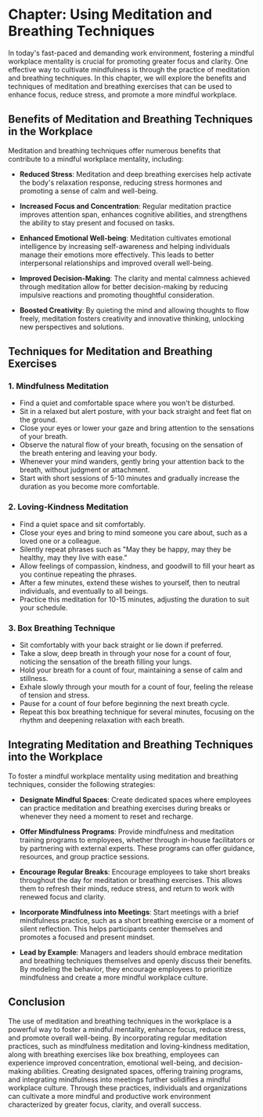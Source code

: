Chapter: Using Meditation and Breathing Techniques
==================================================

In today's fast-paced and demanding work environment, fostering a mindful workplace mentality is crucial for promoting greater focus and clarity. One effective way to cultivate mindfulness is through the practice of meditation and breathing techniques. In this chapter, we will explore the benefits and techniques of meditation and breathing exercises that can be used to enhance focus, reduce stress, and promote a more mindful workplace.

Benefits of Meditation and Breathing Techniques in the Workplace
----------------------------------------------------------------

Meditation and breathing techniques offer numerous benefits that contribute to a mindful workplace mentality, including:

* **Reduced Stress**: Meditation and deep breathing exercises help activate the body's relaxation response, reducing stress hormones and promoting a sense of calm and well-being.

* **Increased Focus and Concentration**: Regular meditation practice improves attention span, enhances cognitive abilities, and strengthens the ability to stay present and focused on tasks.

* **Enhanced Emotional Well-being**: Meditation cultivates emotional intelligence by increasing self-awareness and helping individuals manage their emotions more effectively. This leads to better interpersonal relationships and improved overall well-being.

* **Improved Decision-Making**: The clarity and mental calmness achieved through meditation allow for better decision-making by reducing impulsive reactions and promoting thoughtful consideration.

* **Boosted Creativity**: By quieting the mind and allowing thoughts to flow freely, meditation fosters creativity and innovative thinking, unlocking new perspectives and solutions.

Techniques for Meditation and Breathing Exercises
-------------------------------------------------

### 1. Mindfulness Meditation

* Find a quiet and comfortable space where you won't be disturbed.
* Sit in a relaxed but alert posture, with your back straight and feet flat on the ground.
* Close your eyes or lower your gaze and bring attention to the sensations of your breath.
* Observe the natural flow of your breath, focusing on the sensation of the breath entering and leaving your body.
* Whenever your mind wanders, gently bring your attention back to the breath, without judgment or attachment.
* Start with short sessions of 5-10 minutes and gradually increase the duration as you become more comfortable.

### 2. Loving-Kindness Meditation

* Find a quiet space and sit comfortably.
* Close your eyes and bring to mind someone you care about, such as a loved one or a colleague.
* Silently repeat phrases such as "May they be happy, may they be healthy, may they live with ease."
* Allow feelings of compassion, kindness, and goodwill to fill your heart as you continue repeating the phrases.
* After a few minutes, extend these wishes to yourself, then to neutral individuals, and eventually to all beings.
* Practice this meditation for 10-15 minutes, adjusting the duration to suit your schedule.

### 3. Box Breathing Technique

* Sit comfortably with your back straight or lie down if preferred.
* Take a slow, deep breath in through your nose for a count of four, noticing the sensation of the breath filling your lungs.
* Hold your breath for a count of four, maintaining a sense of calm and stillness.
* Exhale slowly through your mouth for a count of four, feeling the release of tension and stress.
* Pause for a count of four before beginning the next breath cycle.
* Repeat this box breathing technique for several minutes, focusing on the rhythm and deepening relaxation with each breath.

Integrating Meditation and Breathing Techniques into the Workplace
------------------------------------------------------------------

To foster a mindful workplace mentality using meditation and breathing techniques, consider the following strategies:

* **Designate Mindful Spaces**: Create dedicated spaces where employees can practice meditation and breathing exercises during breaks or whenever they need a moment to reset and recharge.

* **Offer Mindfulness Programs**: Provide mindfulness and meditation training programs to employees, whether through in-house facilitators or by partnering with external experts. These programs can offer guidance, resources, and group practice sessions.

* **Encourage Regular Breaks**: Encourage employees to take short breaks throughout the day for meditation or breathing exercises. This allows them to refresh their minds, reduce stress, and return to work with renewed focus and clarity.

* **Incorporate Mindfulness into Meetings**: Start meetings with a brief mindfulness practice, such as a short breathing exercise or a moment of silent reflection. This helps participants center themselves and promotes a focused and present mindset.

* **Lead by Example**: Managers and leaders should embrace meditation and breathing techniques themselves and openly discuss their benefits. By modeling the behavior, they encourage employees to prioritize mindfulness and create a more mindful workplace culture.

Conclusion
----------

The use of meditation and breathing techniques in the workplace is a powerful way to foster a mindful mentality, enhance focus, reduce stress, and promote overall well-being. By incorporating regular meditation practices, such as mindfulness meditation and loving-kindness meditation, along with breathing exercises like box breathing, employees can experience improved concentration, emotional well-being, and decision-making abilities. Creating designated spaces, offering training programs, and integrating mindfulness into meetings further solidifies a mindful workplace culture. Through these practices, individuals and organizations can cultivate a more mindful and productive work environment characterized by greater focus, clarity, and overall success.
